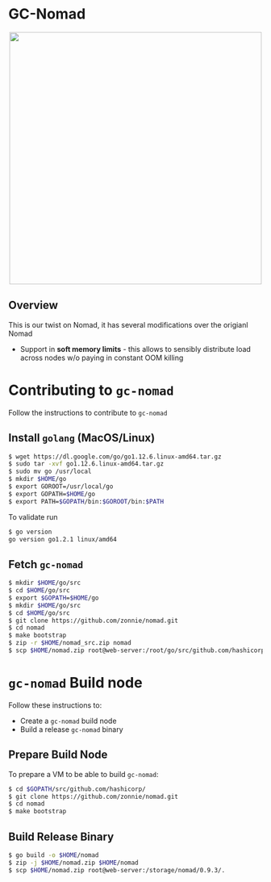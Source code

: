 GC-Nomad
=========

<p align="center" style="text-align:center;">
  <img src="https://cdn.rawgit.com/hashicorp/nomad/master/website/source/assets/images/logo-text.svg" width="500" />
</p>

Overview
-------------------------------

This is our twist on Nomad, it has several modifications over the origianl Nomad

* Support in **soft memory limits** - this allows to sensibly distribute load across nodes w/o paying in constant OOM killing

Contributing to `gc-nomad`
==============================
Follow the instructions to contribute to `gc-nomad`

Install `golang` (MacOS/Linux)
-------------------------------
```sh
$ wget https://dl.google.com/go/go1.12.6.linux-amd64.tar.gz
$ sudo tar -xvf go1.12.6.linux-amd64.tar.gz
$ sudo mv go /usr/local
$ mkdir $HOME/go
$ export GOROOT=/usr/local/go
$ export GOPATH=$HOME/go
$ export PATH=$GOPATH/bin:$GOROOT/bin:$PATH
```
To validate run
```sh
$ go version
go version go1.2.1 linux/amd64
```

Fetch `gc-nomad`
------------------------
```sh
$ mkdir $HOME/go/src
$ cd $HOME/go/src
$ export $GOPATH=$HOME/go
$ mkdir $HOME/go/src
$ cd $HOME/go/src
$ git clone https://github.com/zonnie/nomad.git
$ cd nomad
$ make bootstrap
$ zip -r $HOME/nomad_src.zip nomad
$ scp $HOME/nomad.zip root@web-server:/root/go/src/github.com/hashicorp/.
```

`gc-nomad` Build node
==============================
Follow these instructions to:
- Create a `gc-nomad` build node
- Build a release `gc-nomad` binary

Prepare Build Node
------------------
To prepare a VM to be able to build `gc-nomad`:
```sh
$ cd $GOPATH/src/github.com/hashicorp/
$ git clone https://github.com/zonnie/nomad.git
$ cd nomad
$ make bootstrap
```

Build Release Binary
--------------------
```sh
$ go build -o $HOME/nomad
$ zip -j $HOME/nomad.zip $HOME/nomad
$ scp $HOME/nomad.zip root@web-server:/storage/nomad/0.9.3/.
```